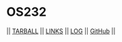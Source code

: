 # OS232

|| [TARBALL]() || [LINKS](LINKS/) || [LOG](TXT/mylog.txt) || [GitHub](https://github.com/fahmi-ramadhan/os232/) ||
